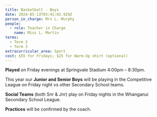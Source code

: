 ```yaml
---
title: Basketball - Boys
date: 2024-05-13T03:41:03.929Z
person_in_charge: Mrs L. Murphy
people:
  - role: Teacher in Charge
    name: Miss L. Martin
terms:
  - Term 2
  - Term 3
extracurricular_area: Sport
cost: $55 for Fridays; $25 for Warm-Up shirt (optional)
---
```

**Played** on Friday evenings at Springvale Stadium 4:00pm – 8:30pm. 

This year our **Junior and Senior Boys** will be playing in the Competitive League on Friday night vs other Secondary School teams.  

**Social Teams** (both Snr & Jnr) play on Friday nights in the Whanganui Secondary School League.

**Practices** will be confirmed by the coach.


